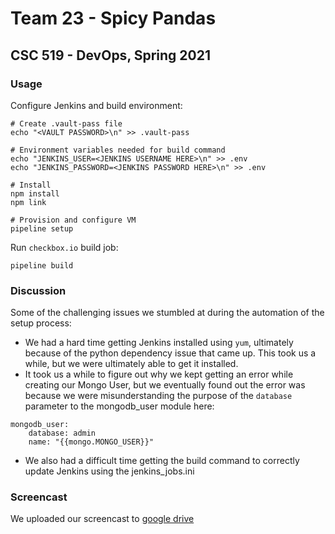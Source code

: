 # Team 23 - Spicy Pandas

## CSC 519 - DevOps, Spring 2021

### Usage

Configure Jenkins and build environment:

```shell
# Create .vault-pass file
echo "<VAULT PASSWORD>\n" >> .vault-pass

# Environment variables needed for build command
echo "JENKINS_USER=<JENKINS USERNAME HERE>\n" >> .env
echo "JENKINS_PASSWORD=<JENKINS PASSWORD HERE>\n" >> .env

# Install
npm install
npm link

# Provision and configure VM
pipeline setup
```

Run `checkbox.io` build job:

```shell
pipeline build
```

### Discussion

Some of the challenging issues we stumbled at during the automation of the setup process:

- We had a hard time getting Jenkins installed using `yum`, ultimately because of the python dependency issue that came up. This took us a while, but we were ultimately able to get it installed.
- It took us a while to figure out why we kept getting an error while creating our Mongo User, but we eventually found out the error was because we were misunderstanding the purpose of the `database` parameter to the mongodb_user module here:

```
mongodb_user:
    database: admin
    name: "{{mongo.MONGO_USER}}"
```

- We also had a difficult time getting the build command to correctly update Jenkins using the jenkins_jobs.ini

### Screencast

We uploaded our screencast to [google drive]()
